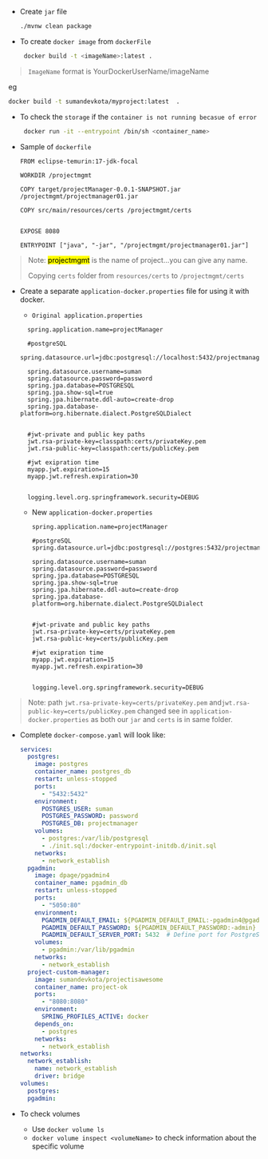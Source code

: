 
- Create `jar` file
  ```sh
  ./mvnw clean package
  ```
- To create `docker image` from `dockerFile`
  ```sh
   docker build -t <imageName>:latest . 
  ``` 
>`ImageName` format is YourDockerUserName/imageName
>
  eg
  ```sh
  docker build -t sumandevkota/myproject:latest  . 
  ```

- To check the `storage` if the `container is not running becasue of error` 
  ```sh 
   docker run -it --entrypoint /bin/sh <container_name>
   ```

- Sample of `dockerfile`
  ```docker
  FROM eclipse-temurin:17-jdk-focal

  WORKDIR /projectmgmt

  COPY target/projectManager-0.0.1-SNAPSHOT.jar  /projectmgmt/projectmanager01.jar

  COPY src/main/resources/certs /projectmgmt/certs


  EXPOSE 8080

  ENTRYPOINT ["java", "-jar", "/projectmgmt/projectmanager01.jar"]

  ```

>Note: <mark><mark><mark><mark><mark><mark>projectmgmt</mark></mark></mark></mark></mark></mark> is the name of project...you can give any name.
>
>Copying `certs` folder from `resources/certs` to `/projectmgmt/certs`

- Create a separate `application-docker.properties` file for using it with docker.
  >
  - `Original application.properties`
  >
    ```properties
      spring.application.name=projectManager

      #postgreSQL
      spring.datasource.url=jdbc:postgresql://localhost:5432/projectmanager

      spring.datasource.username=suman
      spring.datasource.password=password
      spring.jpa.database=POSTGRESQL
      spring.jpa.show-sql=true
      spring.jpa.hibernate.ddl-auto=create-drop
      spring.jpa.database-platform=org.hibernate.dialect.PostgreSQLDialect


      #jwt-private and public key paths
      jwt.rsa-private-key=classpath:certs/privateKey.pem
      jwt.rsa-public-key=classpath:certs/publicKey.pem

      #jwt exipration time
      myapp.jwt.expiration=15
      myapp.jwt.refresh.expiration=30


      logging.level.org.springframework.security=DEBUG
    ```
  - New `application-docker.properties`
    ```properties
    spring.application.name=projectManager

    #postgreSQL
    spring.datasource.url=jdbc:postgresql://postgres:5432/projectmanager

    spring.datasource.username=suman
    spring.datasource.password=password
    spring.jpa.database=POSTGRESQL
    spring.jpa.show-sql=true
    spring.jpa.hibernate.ddl-auto=create-drop
    spring.jpa.database-platform=org.hibernate.dialect.PostgreSQLDialect


    #jwt-private and public key paths
    jwt.rsa-private-key=certs/privateKey.pem
    jwt.rsa-public-key=certs/publicKey.pem

    #jwt exipration time
    myapp.jwt.expiration=15
    myapp.jwt.refresh.expiration=30


    logging.level.org.springframework.security=DEBUG
    ```
>Note: path `jwt.rsa-private-key=certs/privateKey.pem` and`jwt.rsa-public-key=certs/publicKey.pem` changed see in `application-docker.properties` as both our `jar` and `certs` is in same folder.

- Complete `docker-compose.yaml` will look like:
  ```yaml
  services:
    postgres:
      image: postgres
      container_name: postgres_db
      restart: unless-stopped
      ports:
        - "5432:5432"
      environment:
        POSTGRES_USER: suman
        POSTGRES_PASSWORD: password
        POSTGRES_DB: projectmanager
      volumes:
        - postgres:/var/lib/postgresql
        - ./init.sql:/docker-entrypoint-initdb.d/init.sql
      networks:
        - network_establish
    pgadmin:
      image: dpage/pgadmin4
      container_name: pgadmin_db
      restart: unless-stopped
      ports:
        - "5050:80"
      environment:
        PGADMIN_DEFAULT_EMAIL: ${PGADMIN_DEFAULT_EMAIL:-pgadmin4@pgadmin.org}
        PGADMIN_DEFAULT_PASSWORD: ${PGADMIN_DEFAULT_PASSWORD:-admin}
        PGADMIN_DEFAULT_SERVER_PORT: 5432  # Define port for PostgreSQL
      volumes:
        - pgadmin:/var/lib/pgadmin
      networks:
        - network_establish
    project-custom-manager:
      image: sumandevkota/projectisawesome
      container_name: project-ok
      ports:
        - "8080:8080"
      environment:
        SPRING_PROFILES_ACTIVE: docker
      depends_on:
        - postgres
      networks:
        - network_establish
  networks:
    network_establish:
      name: network_establish
      driver: bridge
  volumes:
    postgres:
    pgadmin:
  ```

- To check volumes
  - Use `docker volume ls`
  - `docker volume inspect <volumeName>` to check information about the specific volume
